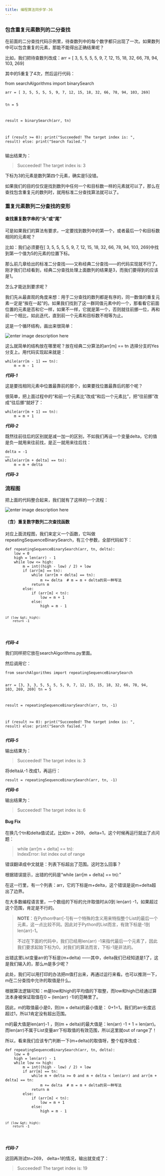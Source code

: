 ```yaml
---
title: 编程算法同步学-36
---
```

<article id="topicContainer" class="column_content"><h2 class="topic_title"></h2><div><h3 id="">包含重复元素数列的二分查找</h3>
<p>在前面的二分查找代码示例里，待查数列中的每个数字都只出现了一次。如果数列中可以包含重复的元素，那能不能得出正确结果呢？</p>
<p>比如，我们把待查数列改成：arr = [ 3, 5, 5, 5, 5, 9, 7, 12, 15, 18, 32, 66, 78, 94, 103, 269]</p>
<p>其中的5重复了4次，然后运行代码：</p>
<p>from searchAlgorithms import binarySearch</p>
<pre><code>arr = [ 3, 5, 5, 5, 5, 9, 7, 12, 15, 18, 32, 66, 78, 94, 103, 269]

tn = 5

result = binarySearch(arr, tn)

if (result &gt;= 0):
    print("Succeeded! The target index is: ", result)
else:
    print("Search failed.")
</code></pre>
<p>输出结果为：</p>
<blockquote>
  <p>Succeeded! The target index is:  3</p>
</blockquote>
<p>下标为3的元素是数列第四个元素，确实是5没错。</p>
<p>如果我们的目的仅仅是找到数列中任何一个和目标数一样的元素就可以了，那么在查找包含重复元的数列时，就用标准二分查找算法就可以了。</p>
<h3 id="-1">重复元素数列二分查找的变形</h3>
<h4 id="-2">查找重复数字串的“头”或“尾”</h4>
<p>可是如果我们的算法有要求，一定要找到数列中的第一个，或者最后一个和目标数相同的元素呢？</p>
<p>比如：我们必须要在[ 3, 5, 5, 5, 5, 9, 7, 12, 15, 18, 32, 66, 78, 94, 103, 269]中找到第一个值为5的元素的位置下标。</p>
<p>那么前几章给出的标准二分查找——又称经典二分查找——的代码实现就不行了。刚才我们已经看到，经典二分查找处理上面数列的结果是3，而我们要得到的应该是1。</p>
<p>怎么才能达到要求呢？</p>
<p>我们先从最直观的角度来想：用于二分查找的数列都是有序的，同一数值的重复元素一定是“挨在一起”的。如果我们找到了这一群同值元素中的一个，那看看它前面位置的元素是否和它一样，如果不一样，它就是第一个，否则就往前挪一位，再和前一个相比，如此迭代，直到前一个元素和目标数不相等为止。</p>
<p>这是一个循环结构，画出来很简单：</p>
<p><img src="https://images.gitbook.cn/0dacfce0-9cc2-11e9-8f1a-796898d8df1a" alt="enter image description here" /></p>
<p>这么就简单的结构放在哪里呢？放在经典二分算法的arr[m] == tn 选择分支的Yes分支上。用代码实现起来就是：</p>
<pre><code>while(arr[m - 1] == tn):
    m = m - 1
</code></pre>
<p><strong><em>代码-1</em></strong></p>
<p>这是要找相同元素中位置最靠前的那个，如果要找位置最靠后的那个呢？</p>
<p>很简单，把上面过程中的“和前一个元素比”改成“和后一个元素比”，把“往前挪”改成“往后挪“就好了：</p>
<pre><code>while(arr[m + 1] == tn):
    m = m + 1
</code></pre>
<p><strong><em>代码-2</em></strong></p>
<p>既然往前往后的区别就是减一加一的区别，不如我们再设一个变量delta，它的值是负一就用来往前找，是正一就用来往后找：</p>
<pre><code>delta = -1
……
while(arr[m + delta] == tn):
    m = m + delta
</code></pre>
<p><strong><em>代码-3</em></strong></p>
<h3 id="-3">流程图</h3>
<p>把上面的代码整合起来，我们就有了这样的一个流程：</p>
<p><img src="https://images.gitbook.cn/5194d980-a471-11e9-a080-df9e620cefb4" alt="enter image description here" /></p>
<h4 id="-4">（含）重复数字数列二次查找函数</h4>
<p>对应上面流程图，我们来定义一个函数，它叫做repeatingSequenceBinarySearch，有三个参数，全部代码如下：</p>
<pre><code>def repeatingSequenceBinarySearch(arr, tn, delta):
    low = 0
    high = len(arr) - 1
    while low &lt;= high:
        m = int((high - low) / 2) + low
        if (arr[m] == tn):
            while (arr[m + delta] == tn):
                m += delta  # m = m + delta的另一种写法
            return m
        else:
            if (arr[m] &lt; tn):
                low = m + 1
            else:
                high = m - 1

    if (low &gt; high):
        return -1
</code></pre>
<p><strong><em>代码-4</em></strong></p>
<p>我们同样把它放在searchAlgorithms.py里面。</p>
<p>然后调用它：</p>
<pre><code>from searchAlgorithms import repeatingSequenceBinarySearch

arr = [3, 3, 3, 5, 5, 5, 5, 9, 7, 12, 15, 15, 18, 32, 66, 78, 94, 103, 269, 269]
tn = 5

result = repeatingSequenceBinarySearch(arr, tn, -1)

if (result &gt;= 0):
    print("Succeeded! The target index is: ", result)
else:
    print("Search failed.")
</code></pre>
<p><strong><em>代码-5</em></strong></p>
<p>输出结果为：</p>
<blockquote>
  <p>Succeeded! The target index is:  3</p>
</blockquote>
<p>将delta从-1 改成1，再运行：</p>
<pre><code>result = repeatingSequenceBinarySearch(arr, tn, -1)
</code></pre>
<p><strong><em>代码-6</em></strong></p>
<p>输出结果为：</p>
<blockquote>
  <p>Succeeded! The target index is:  6</p>
</blockquote>
<h4 id="bugfix">Bug Fix</h4>
<p>在换几个tn和delta值试试，比如tn = 269， delta=1，这个时候再运行就出了点问题：</p>
<blockquote>
  <p>while (arr[m + delta] == tn):<br />
     IndexError: list index out of range</p>
</blockquote>
<p>错误翻译成中文就是：列表下标超出了范围。这时怎么回事？</p>
<p>根据错误提示，出错的代码是“while (arr[m + delta] == tn):” </p>
<p>在这一行里，有一个列表：arr，它的下标是m+delta，这个错误是说m+delta超出了边界。</p>
<p>在大多数编程语言里，一个数组的下标的允许取值时从0到 len(arr) -1，如果超过这个范围，肯定是不行的。</p>
<blockquote>
  <p><strong>NOTE</strong>：在Python中arr[-1]有一个特殊的含义用来特指整个List的最后一个元素，这一点比较不同。因此对于Python的List而言，有效下标是-1到len(arr)-1。</p>
  <p>不过在下面的代码中，我们已经用len(arr) -1来指代最后一个元素了，因此我们要求起始下标为0。对我们的算法而言，下标-1是非法的。</p>
</blockquote>
<p>出错这里List变量arr的下标是(m+delta) ——其中，delta我们已经知道是1了，这是我们输入的，那么m是多少呢？</p>
<p>此处，我们可以用打印的办法把m值打出来，再通过运行来看。也可以推测一下，m在二分查找中允许的取值是什么。</p>
<p>根据算法逻辑可知：m是low和high的平均值的下取整，而low和high已经通过算法本身被保证取值在0 ~ (len(arr) -1)的范畴里了。</p>
<p>因此，m的取值最小是0，则(m + delta)的最小值是： 0+1=1。我们的arr长度远超过1，所以1肯定没有超出范围。</p>
<p>m的最大值是len(arr)-1 ，则(m + delta)的最大值是：len(arr) -1 + 1 = len(arr)。而len(arr)不属于List变量arr下标取值的有效范围，所以这里就out of range了！</p>
<p>所以，看来我们应该专门判断一下(m+delta)的取值呀，整个程序改成：</p>
<pre><code>def repeatingSequenceBinarySearch(arr, tn, delta):
    low = 0
    high = len(arr) - 1
    while low &lt;= high:
        m = int((high - low) / 2) + low
        if arr[m] == tn:
            while m + delta &gt;= 0 and m + delta &lt; len(arr) and arr[m + delta] == tn:
                m += delta  # m = m + delta的另一种写法
            return m
        else:
            if (arr[m] &lt; tn):
                low = m + 1
            else:
                high = m - 1

    if (low &gt; high):
        return -1
</code></pre>
<p><strong><em>代码-7</em></strong></p>
<p>这回再测试tn=269， delta=1的情况，输出就变成了：</p>
<blockquote>
  <p>Succeeded! The target index is:  19</p>
</blockquote></div></article>